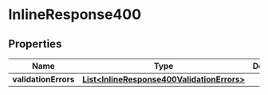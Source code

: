 

# InlineResponse400


## Properties

Name | Type | Description | Notes
------------ | ------------- | ------------- | -------------
**validationErrors** | [**List&lt;InlineResponse400ValidationErrors&gt;**](InlineResponse400ValidationErrors.md) |  | 



